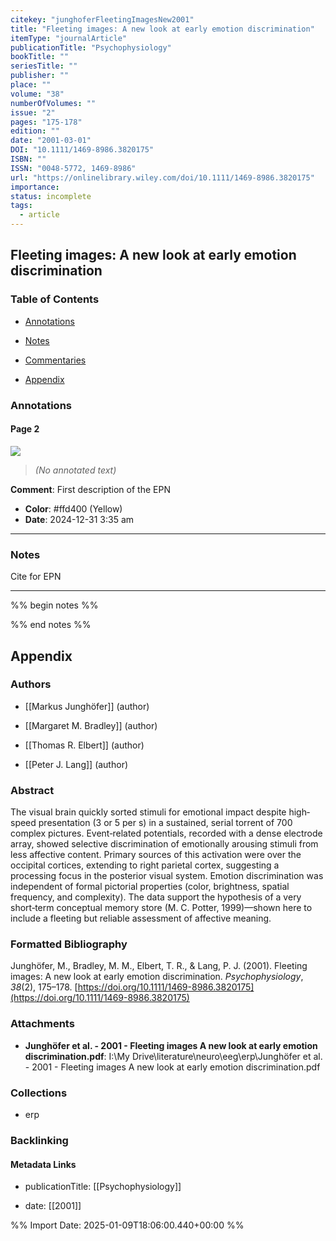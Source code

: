 ```yaml
---
citekey: "junghoferFleetingImagesNew2001"
title: "Fleeting images: A new look at early emotion discrimination"
itemType: "journalArticle"
publicationTitle: "Psychophysiology"
bookTitle: ""
seriesTitle: ""
publisher: ""
place: ""
volume: "38"
numberOfVolumes: ""
issue: "2"
pages: "175-178"
edition: ""
date: "2001-03-01"
DOI: "10.1111/1469-8986.3820175"
ISBN: ""
ISSN: "0048-5772, 1469-8986"
url: "https://onlinelibrary.wiley.com/doi/10.1111/1469-8986.3820175"
importance: 
status: incomplete
tags:
  - article
---
```


## Fleeting images: A new look at early emotion discrimination

### Table of Contents

- [Annotations](#annotations)

- [Notes](#notes)

+ [Commentaries](#commentaries)

- [Appendix](#appendix)

### Annotations




#### Page 2




![](<0 - Supplementary/images/junghoferFleetingImagesNew2001.md/image-2-x304-y322.png>)



> *(No annotated text)*



**Comment**: First description of the EPN


- **Color**: #ffd400 (Yellow)
- **Date**: 2024-12-31 3:35 am

---





### Notes



Cite for EPN

---



%% begin notes %%

<!-- Write your personal notes here -->

%% end notes %%

## Appendix

### Authors


- [[Markus Junghöfer]] (author)

- [[Margaret M. Bradley]] (author)

- [[Thomas R. Elbert]] (author)

- [[Peter J. Lang]] (author)



### Abstract

The visual brain quickly sorted stimuli for emotional impact despite high‐speed presentation (3 or 5 per s) in a sustained, serial torrent of 700 complex pictures. Event‐related potentials, recorded with a dense electrode array, showed selective discrimination of emotionally arousing stimuli from less affective content. Primary sources of this activation were over the occipital cortices, extending to right parietal cortex, suggesting a processing focus in the posterior visual system. Emotion discrimination was independent of formal pictorial properties (color, brightness, spatial frequency, and complexity). The data support the hypothesis of a very short‐term conceptual memory store (M. C. Potter, 1999)—shown here to include a fleeting but reliable assessment of affective meaning.


### Formatted Bibliography

Junghöfer, M., Bradley, M. M., Elbert, T. R., & Lang, P. J. (2001). Fleeting images: A new look at early emotion discrimination. _Psychophysiology_, _38_(2), 175–178. [https://doi.org/10.1111/1469-8986.3820175](https://doi.org/10.1111/1469-8986.3820175)




### Attachments


- **Junghöfer et al. - 2001 - Fleeting images A new look at early emotion discrimination.pdf**: I:\My Drive\literature\neuro\eeg\erp\Junghöfer et al. - 2001 - Fleeting images A new look at early emotion discrimination.pdf




### Collections


- erp





### Backlinking


#### Metadata Links


- publicationTitle: [[Psychophysiology]]




- date: [[2001]]





<!-- Any additional notes or comments -->


%% Import Date: 2025-01-09T18:06:00.440+00:00 %%
